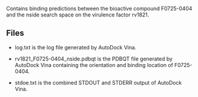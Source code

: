 Contains binding predictions between the bioactive compound F0725-0404 and the nside search space on the virulence factor rv1821.

## Files

- log.txt is the log file generated by AutoDock Vina.

- rv1821_F0725-0404_nside.pdbqt is the PDBQT file generated by AutoDock Vina containing the orientation and binding location of F0725-0404.

- stdoe.txt is the combined STDOUT and STDERR output of AutoDock Vina.

